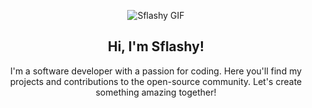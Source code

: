 <p align="center">
  <img src="https://avatars.githubusercontent.com/u/11264320?v=4" alt="Sflashy GIF">
</p>

<h2 align="center"> Hi, I'm Sflashy! </h2>

<p align="center">
  I'm a software developer with a passion for coding. Here you'll find my projects and contributions to the open-source community. Let's create something amazing together!
</p>
